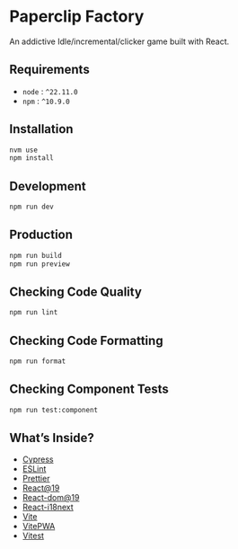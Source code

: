 # Paperclip Factory

An addictive Idle/incremental/clicker game built with React.

## Requirements

- `node` : `^22.11.0`
- `npm` : `^10.9.0`

## Installation

```bash
nvm use
npm install
```

## Development

```bash
npm run dev
```

## Production

```bash
npm run build
npm run preview
```

## Checking Code Quality

```bash
npm run lint
```

## Checking Code Formatting

```bash
npm run format
```

## Checking Component Tests

```bash
npm run test:component
```

## What’s Inside?

- [Cypress](https://www.cypress.io/)
- [ESLint](https://eslint.org/)
- [Prettier](https://prettier.io/)
- [React@19](https://react.dev)
- [React-dom@19](https://react.dev)
- [React-i18next](https://react.i18next.com/guides/quick-start)
- [Vite](https://vitejs.dev)
- [VitePWA](https://www.npmjs.com/package/vite-plugin-pwa)
- [Vitest](https://vitest.dev/)
